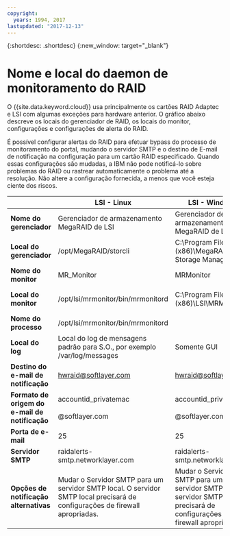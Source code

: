 ```yaml
---
copyright:
  years: 1994, 2017
lastupdated: "2017-12-13"
---
```


{:shortdesc: .shortdesc}
{:new_window: target="_blank"}

# Nome e local do daemon de monitoramento do RAID
O {{site.data.keyword.cloud}} usa principalmente os cartões RAID Adaptec e LSI com algumas exceções para hardware anterior. O gráfico abaixo descreve os locais do gerenciador de RAID, os locais do monitor, configurações e configurações de alerta do RAID.

É possível configurar alertas do RAID para efetuar bypass do processo de monitoramento do portal, mudando o servidor SMTP e o destino de E-mail de notificação na configuração para um cartão RAID especificado. Quando essas configurações são mudadas, a IBM não pode notificá-lo sobre problemas do RAID ou rastrear automaticamente o problema até a resolução. Não altere a configuração fornecida, a menos que você esteja ciente dos riscos.

||LSI - Linux|LSI - Windows|Adaptec - Linux|Adaptec - Windows|
|---|---|---|---|---|
|**Nome do gerenciador**|Gerenciador de armazenamento MegaRAID de LSI|Gerenciador de armazenamento MegaRAID de LSI|Gerenciador de armazenamento Adaptec|Gerenciador de armazenamento Adaptec|
|**Local do gerenciador**|/opt/MegaRAID/storcli|C:\Program Files (x86)\MegaRAID Storage Manager|/usr/StorMan|C:\Program Files\Adaptec\Adaptec Storage Manager|
|**Nome do monitor**|MR_Monitor|MRMonitor|Gerenciador de eventos Adaptec|Gerenciador de eventos Adaptec|
|**Local do monitor**|/opt/lsi/mrmonitor/bin/mrmonitord|C:\Program Files (x86)\LSI\MRMonitor|/usr/StorMan|C:\Program Files\Adaptec\Adaptec Storage Manager|
|**Nome do processo**|/opt/lsi/mrmonitor/bin/mrmonitord|||||
|**Local do log**|Local do log de mensagens padrão para S.O., por exemplo /var/log/messages|Somente GUI|/usr/StorMan/RaidEvtA.log|Somente GUI|
|**Destino do e-mail de notificação**|[hwraid@softlayer.com](mailto:hwraid@softlayer.com)|[hwraid@softlayer.com](mailto:hwraid@softlayer.com)|[hwraid@softlayer.com](mailto:hwraid@softlayer.com)|[hwraid@softlayer.com](mailto:hwraid@softlayer.com)|
|**Formato de origem do e-mail de notificação**|accountid_privatemac<br /><br />@softlayer.com|accountid_privatemac<br /><br />@softlayer.com|accountid_privatemac<br /><br />@softlayer.com|accountid_privatemac<br /><br />@softlayer.com|
|**Porta de e-mail**|25|25|25|25|
|**Servidor SMTP**|raidalerts-smtp.networklayer.com|raidalerts-smtp.networklayer.com|raidalerts-smtp.networklayer.com|raidalerts-smtp.networklayer.com|
|**Opções de notificação alternativas**|Mudar o Servidor SMTP para um servidor SMTP local. O servidor SMTP local precisará de configurações de firewall apropriadas.|Mudar o Servidor SMTP para um servidor SMTP local. O servidor SMTP local precisará de configurações de firewall apropriadas.|Mudar o Servidor SMTP para um servidor SMTP local. O servidor SMTP local precisará de configurações de firewall apropriadas.|Mudar o Servidor SMTP para um servidor SMTP local. O servidor SMTP local precisará de configurações de firewall apropriadas.|
